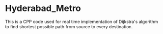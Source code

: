 # Hyderabad_Metro
This is a CPP code used for real time implementation of Dijkstra's algorithm to find shortest possible path from source to every destination.
